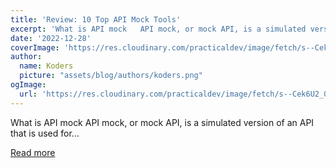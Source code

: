 ```yaml
---
title: 'Review: 10 Top API Mock Tools'
excerpt: 'What is API mock   API mock, or mock API, is a simulated version of an API that is used for...'
date: '2022-12-28'
coverImage: 'https://res.cloudinary.com/practicaldev/image/fetch/s--Cek6U2_0--/c_imagga_scale,f_auto,fl_progressive,h_420,q_auto,w_1000/https://dev-to-uploads.s3.amazonaws.com/uploads/articles/qb5mi0662m6xc24va42h.png'
author:
  name: Koders
  picture: "assets/blog/authors/koders.png"
ogImage:
  url: 'https://res.cloudinary.com/practicaldev/image/fetch/s--Cek6U2_0--/c_imagga_scale,f_auto,fl_progressive,h_420,q_auto,w_1000/https://dev-to-uploads.s3.amazonaws.com/uploads/articles/qb5mi0662m6xc24va42h.png'
---
```


What is API mock   API mock, or mock API, is a simulated version of an API that is used for...

[Read more](https://dev.to/ismailkamil/review-10-top-api-mock-tools-57f7)
